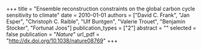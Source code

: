 +++
title = "Ensemble reconstruction constraints on the global carbon cycle sensitivity to climate"
date = 2010-01-01
authors = ["David C. Frank", "Jan Esper", "Christoph C. Raible", "Ulf Buntgen", "Valerie Trouet", "Benjamin Stocker", "Fortunat Joos"]
publication_types = ["2"]
abstract = ""
selected = false
publication = "*Nature*"
url_pdf = "http://dx.doi.org/10.1038/nature08769"
+++

